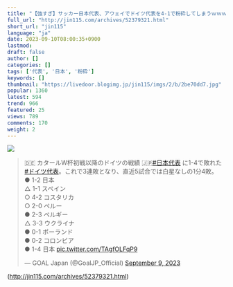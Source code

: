 ```yaml
---
title: "【強すぎ】サッカー日本代表、アウェイでドイツ代表を4-1で粉砕してしまうｗｗｗｗｗｗ : オレ的ゲーム速報＠刃"
full_url: "http://jin115.com/archives/52379321.html"
short_url: "jin115"
language: "ja"
date: 2023-09-10T08:00:35+0900
lastmod: 
draft: false
author: []
categories: []
tags: ['代表', '日本', '粉砕']
keywords: []
thumbnail: "https://livedoor.blogimg.jp/jin115/imgs/2/b/2be70dd7.jpg"
popular: 1360
latest: 594
trend: 966
featured: 25
views: 789
comments: 170
weight: 2
---
```


![](https://livedoor.blogimg.jp/jin115/imgs/2/b/2be70dd7.jpg)

<blockquote class='twitter-tweet'><p lang='ja' dir='ltr'>🇩🇪 カタールW杯初戦以降のドイツの戦績 🇯🇵<a href='https://twitter.com/hashtag/%E6%97%A5%E6%9C%AC%E4%BB%A3%E8%A1%A8?src=hash&ref_src=twsrc%5Etfw'>#日本代表</a> に1-4で敗れた <a href='https://twitter.com/hashtag/%E3%83%89%E3%82%A4%E3%83%84%E4%BB%A3%E8%A1%A8?src=hash&ref_src=twsrc%5Etfw'>#ドイツ代表</a>。これで3連敗となり、直近5試合では白星なしの1分4敗。<br>● 1-2 日本<br>△ 1-1 スペイン<br>○ 4-2 コスタリカ<br>○ 2-0 ペルー<br>● 2-3 ベルギー<br>△ 3-3 ウクライナ<br>● 0-1 ポーランド<br>● 0-2 コロンビア<br>● 1-4 日本 <a href='https://t.co/TAgfOLFqP9'>pic.twitter.com/TAgfOLFqP9</a></p>— GOAL Japan (@GoalJP_Official) <a href='https://twitter.com/GoalJP_Official/status/1700630161010688097?ref_src=twsrc%5Etfw'>September 9, 2023</a></blockquote> 

(http://jin115.com/archives/52379321.html)
